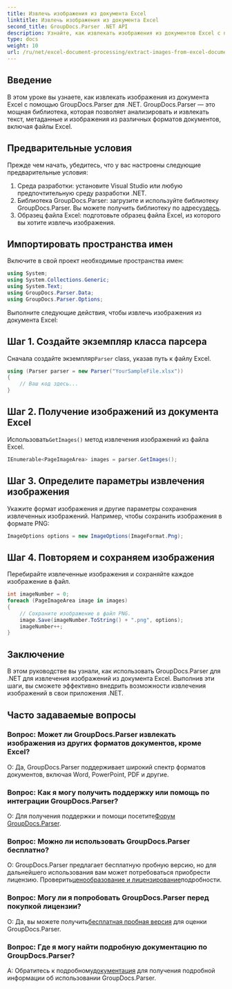 ```yaml
---
title: Извлечь изображения из документа Excel
linktitle: Извлечь изображения из документа Excel
second_title: GroupDocs.Parser .NET API
description: Узнайте, как извлекать изображения из документов Excel с помощью GroupDocs.Parser для .NET. Пошаговое руководство с примерами кода.
type: docs
weight: 10
url: /ru/net/excel-document-processing/extract-images-from-excel-document/
---
```

## Введение
В этом уроке вы узнаете, как извлекать изображения из документа Excel с помощью GroupDocs.Parser для .NET. GroupDocs.Parser — это мощная библиотека, которая позволяет анализировать и извлекать текст, метаданные и изображения из различных форматов документов, включая файлы Excel.
## Предварительные условия
Прежде чем начать, убедитесь, что у вас настроены следующие предварительные условия:
1. Среда разработки: установите Visual Studio или любую предпочтительную среду разработки .NET.
2.  Библиотека GroupDocs.Parser: загрузите и используйте библиотеку GroupDocs.Parser. Вы можете получить библиотеку по адресу[здесь](https://releases.groupdocs.com/parser/net/).
3. Образец файла Excel: подготовьте образец файла Excel, из которого вы хотите извлечь изображения.
## Импортировать пространства имен
Включите в свой проект необходимые пространства имен:
```csharp
using System;
using System.Collections.Generic;
using System.Text;
using GroupDocs.Parser.Data;
using GroupDocs.Parser.Options;
```
Выполните следующие действия, чтобы извлечь изображения из документа Excel:
## Шаг 1. Создайте экземпляр класса парсера
 Сначала создайте экземпляр`Parser` class, указав путь к файлу Excel.
```csharp
using (Parser parser = new Parser("YourSampleFile.xlsx"))
{
    // Ваш код здесь...
}
```
## Шаг 2. Получение изображений из документа Excel
 Использовать`GetImages()` метод извлечения изображений из файла Excel.
```csharp
IEnumerable<PageImageArea> images = parser.GetImages();
```
## Шаг 3. Определите параметры извлечения изображения
Укажите формат изображения и другие параметры сохранения извлеченных изображений. Например, чтобы сохранить изображения в формате PNG:
```csharp
ImageOptions options = new ImageOptions(ImageFormat.Png);
```
## Шаг 4. Повторяем и сохраняем изображения
Перебирайте извлеченные изображения и сохраняйте каждое изображение в файл.
```csharp
int imageNumber = 0;
foreach (PageImageArea image in images)
{
    // Сохраните изображение в файл PNG.
    image.Save(imageNumber.ToString() + ".png", options);
    imageNumber++;
}
```
## Заключение
В этом руководстве вы узнали, как использовать GroupDocs.Parser для .NET для извлечения изображений из документа Excel. Выполнив эти шаги, вы сможете эффективно внедрить возможности извлечения изображений в свои приложения .NET.

## Часто задаваемые вопросы
### Вопрос: Может ли GroupDocs.Parser извлекать изображения из других форматов документов, кроме Excel?
О: Да, GroupDocs.Parser поддерживает широкий спектр форматов документов, включая Word, PowerPoint, PDF и другие.
### Вопрос: Как я могу получить поддержку или помощь по интеграции GroupDocs.Parser?
 О: Для получения поддержки и помощи посетите[Форум GroupDocs.Parser](https://forum.groupdocs.com/c/parser/17).
### Вопрос: Можно ли использовать GroupDocs.Parser бесплатно?
 О: GroupDocs.Parser предлагает бесплатную пробную версию, но для дальнейшего использования вам может потребоваться приобрести лицензию. Проверить[ценообразование и лицензирование](https://purchase.groupdocs.com/buy)подробности.
### Вопрос: Могу ли я попробовать GroupDocs.Parser перед покупкой лицензии?
 О: Да, вы можете получить[бесплатная пробная версия](https://releases.groupdocs.com/) для оценки GroupDocs.Parser.
### Вопрос: Где я могу найти подробную документацию по GroupDocs.Parser?
 A: Обратитесь к подробному[документация](https://reference.groupdocs.com/parser/net/) для получения подробной информации об использовании GroupDocs.Parser.